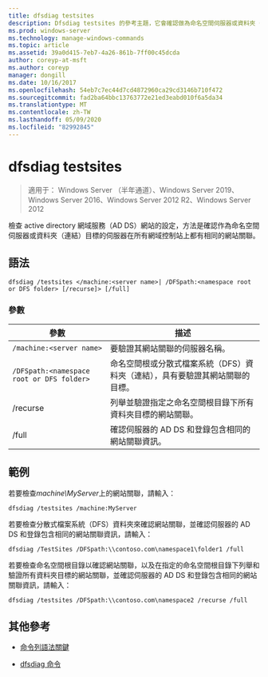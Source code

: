 ```yaml
---
title: dfsdiag testsites
description: Dfsdiag testsites 的參考主題，它會確認做為命名空間伺服器或資料夾（連結）目標的伺服器在所有網域控制站上都有相同的網站關聯，藉此檢查 active directory 網域服務（AD DS）網站的設定。
ms.prod: windows-server
ms.technology: manage-windows-commands
ms.topic: article
ms.assetid: 39a0d415-7eb7-4a26-861b-7ff00c45dcda
author: coreyp-at-msft
ms.author: coreyp
manager: dongill
ms.date: 10/16/2017
ms.openlocfilehash: 54eb7c7ec44d7cd4872960ca29cd3146b710f472
ms.sourcegitcommit: fad2ba64bbc13763772e21ed3eabd010f6a5da34
ms.translationtype: MT
ms.contentlocale: zh-TW
ms.lasthandoff: 05/09/2020
ms.locfileid: "82992845"
---
```

# <a name="dfsdiag-testsites"></a>dfsdiag testsites

> 適用于： Windows Server （半年通道）、Windows Server 2019、Windows Server 2016、Windows Server 2012 R2、Windows Server 2012

檢查 active directory 網域服務（AD DS）網站的設定，方法是確認作為命名空間伺服器或資料夾（連結）目標的伺服器在所有網域控制站上都有相同的網站關聯。

## <a name="syntax"></a>語法

```
dfsdiag /testsites </machine:<server name>| /DFSpath:<namespace root or DFS folder> [/recurse]> [/full]
```

### <a name="parameters"></a>參數

| 參數 | 描述 |
| --------- | ----------- |
| `/machine:<server name>` | 要驗證其網站關聯的伺服器名稱。 |
| `/DFSpath:<namespace root or DFS folder>` | 命名空間根或分散式檔案系統（DFS）資料夾（連結），具有要驗證其網站關聯的目標。 |
| /recurse | 列舉並驗證指定之命名空間根目錄下所有資料夾目標的網站關聯。 |
| /full | 確認伺服器的 AD DS 和登錄包含相同的網站關聯資訊。 |

## <a name="examples"></a>範例

若要檢查*machine\MyServer*上的網站關聯，請輸入：

```
dfsdiag /testsites /machine:MyServer
```

若要檢查分散式檔案系統（DFS）資料夾來確認網站關聯，並確認伺服器的 AD DS 和登錄包含相同的網站關聯資訊，請輸入：

```
dfsdiag /TestSites /DFSpath:\\contoso.com\namespace1\folder1 /full
```

若要檢查命名空間根目錄以確認網站關聯，以及在指定的命名空間根目錄下列舉和驗證所有資料夾目標的網站關聯，並確認伺服器的 AD DS 和登錄包含相同的網站關聯資訊，請輸入：

```
dfsdiag /testsites /DFSpath:\\contoso.com\namespace2 /recurse /full
```

## <a name="additional-references"></a>其他參考

- [命令列語法關鍵](command-line-syntax-key.md)

- [dfsdiag 命令](dfsdiag.md)
